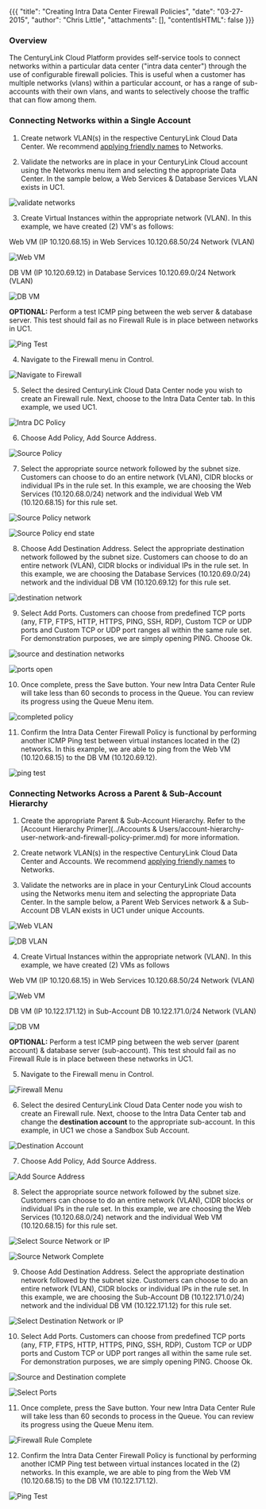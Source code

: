 {{{
  "title": "Creating Intra Data Center Firewall Policies",
  "date": "03-27-2015",
  "author": "Chris Little",
  "attachments": [],
  "contentIsHTML": false
}}}

### Overview
The CenturyLink Cloud Platform provides self-service tools to connect networks within a particular data center ("intra data center") through the use of configurable firewall policies. This is useful when a customer has multiple networks (vlans) within a particular account, or has a range of sub-accounts with their own vlans, and wants to selectively choose the traffic that can flow among them.

### Connecting Networks within a Single Account

1. Create network VLAN(s) in the respective CenturyLink Cloud Data Center.  We recommend [applying friendly names](../Network/add-a-user-friendly-name-to-vlans.md) to Networks.

2. Validate the networks are in place in your CenturyLink Cloud account using the Networks menu item and selecting the appropriate Data Center.  In the sample below, a Web Services & Database Services VLAN exists in UC1.

  ![validate networks](../images/Connecting-Data-Center-Networks-Through-Firewall-Policies-01.png)

3. Create Virtual Instances within the appropriate network (VLAN).   In this example, we have created (2) VM's as follows:

  Web VM (IP 10.120.68.15) in Web Services 10.120.68.50/24 Network (VLAN)

  ![Web VM](../images/Connecting-Data-Center-Networks-Through-Firewall-Policies-02.png)

  DB VM (IP 10.120.69.12) in Database Services 10.120.69.0/24 Network (VLAN)

  ![DB VM](../images/Connecting-Data-Center-Networks-Through-Firewall-Policies-03.png)

  **OPTIONAL:**  Perform a test ICMP ping between the web server & database server.  This test should fail as no Firewall Rule is in place between networks in UC1.

  ![Ping Test](../images/Connecting-Data-Center-Networks-Through-Firewall-Policies-04.png)

4. Navigate to the Firewall menu in Control.

  ![Navigate to Firewall](../images/Connecting-Data-Center-Networks-Through-Firewall-Policies-05.png)

5. Select the desired CenturyLink Cloud Data Center node you wish to create an Firewall rule.  Next, choose to the Intra Data Center tab.  In this example, we used UC1.

  ![Intra DC Policy](../images/Connecting-Data-Center-Networks-Through-Firewall-Policies-06.png)

6. Choose Add Policy, Add Source Address.

  ![Source Policy](../images/Connecting-Data-Center-Networks-Through-Firewall-Policies-07.png)

7. Select the appropriate source network followed by the subnet size.  Customers can choose to do an entire network (VLAN), CIDR blocks or individual IPs in the rule set.  In this example, we are choosing the Web Services (10.120.68.0/24) network and the individual Web VM (10.120.68.15) for this rule set.

  ![Source Policy network](../images/Connecting-Data-Center-Networks-Through-Firewall-Policies-08.png)

  ![Source Policy end state](../images/Connecting-Data-Center-Networks-Through-Firewall-Policies-09.png)

8. Choose Add Destination Address.  Select the appropriate destination network followed by the subnet size.  Customers can choose to do an entire network (VLAN), CIDR blocks or individual IPs in the rule set.  In this example, we are choosing the Database Services (10.120.69.0/24) network and the individual DB VM (10.120.69.12) for this rule set.

  ![destination network](../images/Connecting-Data-Center-Networks-Through-Firewall-Policies-10.png)

9. Select Add Ports.  Customers can choose from predefined TCP ports (any, FTP, FTPS, HTTP, HTTPS, PING, SSH, RDP), Custom TCP or UDP ports and Custom TCP or UDP port ranges all within the same rule set.  For demonstration purposes, we are simply opening PING.  Choose Ok.

  ![source and destination networks](../images/Connecting-Data-Center-Networks-Through-Firewall-Policies-11.png)

  ![ports open](../images/Connecting-Data-Center-Networks-Through-Firewall-Policies-12.png)

10. Once complete, press the Save button.  Your new Intra Data Center Rule will take less than 60 seconds to process in the Queue.  You can review its progress using the Queue Menu item.  

  ![completed policy](../images/Connecting-Data-Center-Networks-Through-Firewall-Policies-13.png)

11. Confirm the Intra Data Center Firewall Policy is functional by performing another ICMP Ping test between virtual instances located in the (2) networks.  In this example, we are able to ping from the Web VM (10.120.68.15) to the DB VM (10.120.69.12).  

  ![ping test](../images/Connecting-Data-Center-Networks-Through-Firewall-Policies-14.png)

### Connecting Networks Across a Parent & Sub-Account Hierarchy

1. Create the appropriate Parent & Sub-Account Hierarchy.  Refer to the [Account Hierarchy Primer](../Accounts & Users/account-hierarchy-user-network-and-firewall-policy-primer.md) for more information.

2. Create network VLAN(s) in the respective CenturyLink Cloud Data Center and Accounts.  We recommend [applying friendly names](../Network/add-a-user-friendly-name-to-vlans.md) to Networks.

3. Validate the networks are in place in your CenturyLink Cloud accounts using the Networks menu item and selecting the appropriate Data Center.  In the sample below, a Parent Web Services network & a Sub-Account DB VLAN exists in UC1 under unique Accounts.  

  ![Web VLAN](../images/Connecting-Data-Center-Networks-Through-Firewall-Policies-15.png)

  ![DB VLAN](../images/Connecting-Data-Center-Networks-Through-Firewall-Policies-16.png)

4. Create Virtual Instances within the appropriate network (VLAN).   In this example, we have created (2) VMs as follows

  Web VM (IP 10.120.68.15) in Web Services 10.120.68.50/24 Network (VLAN)

  ![Web VM](../images/Connecting-Data-Center-Networks-Through-Firewall-Policies-17.png)

  DB VM (IP 10.122.171.12) in Sub-Account DB 10.122.171.0/24 Network (VLAN)

  ![DB VM](../images/Connecting-Data-Center-Networks-Through-Firewall-Policies-18.png)

  **OPTIONAL:** Perform a test ICMP ping between the web server (parent account) & database server (sub-account).  This test should fail as no Firewall Rule is in place between these networks in UC1.

5. Navigate to the Firewall menu in Control.

  ![Firewall Menu](../images/Connecting-Data-Center-Networks-Through-Firewall-Policies-19.png)

6. Select the desired CenturyLink Cloud Data Center node you wish to create an Firewall rule.  Next, choose to the Intra Data Center tab and change the **destination account** to the appropriate sub-account.  In this example, in UC1 we chose a Sandbox Sub Account.  

  ![Destination Account](../images/Connecting-Data-Center-Networks-Through-Firewall-Policies-20.png)

7. Choose Add Policy, Add Source Address.

  ![Add Source Address](../images/Connecting-Data-Center-Networks-Through-Firewall-Policies-21.png)

8. Select the appropriate source network followed by the subnet size.  Customers can choose to do an entire network (VLAN), CIDR blocks or individual IPs in the rule set.  In this example, we are choosing the Web Services (10.120.68.0/24) network and the individual Web VM (10.120.68.15) for this rule set.

  ![Select Source Network or IP](../images/Connecting-Data-Center-Networks-Through-Firewall-Policies-22.png)

  ![Source Network Complete](../images/Connecting-Data-Center-Networks-Through-Firewall-Policies-23.png)

9. Choose Add Destination Address.  Select the appropriate destination network followed by the subnet size.  Customers can choose to do an entire network (VLAN), CIDR blocks or individual IPs in the rule set.  In this example, we are choosing the Sub-Account DB (10.122.171.0/24) network and the individual DB VM (10.122.171.12) for this rule set.

  ![Select Destination Network or IP](../images/Connecting-Data-Center-Networks-Through-Firewall-Policies-24.png)

10. Select Add Ports.  Customers can choose from predefined TCP ports (any, FTP, FTPS, HTTP, HTTPS, PING, SSH, RDP), Custom TCP or UDP ports and Custom TCP or UDP port ranges all within the same rule set.  For demonstration purposes, we are simply opening PING.  Choose Ok.

  ![Source and Destination complete](../images/Connecting-Data-Center-Networks-Through-Firewall-Policies-25.png)

  ![Select Ports](../images/Connecting-Data-Center-Networks-Through-Firewall-Policies-26.png)

11. Once complete, press the Save button.  Your new Intra Data Center Rule will take less than 60 seconds to process in the Queue.  You can review its progress using the Queue Menu item.

  ![Firewall Rule Complete](../images/Connecting-Data-Center-Networks-Through-Firewall-Policies-27.png)

12. Confirm the Intra Data Center Firewall Policy is functional by performing another ICMP Ping test between virtual instances located in the (2) networks.  In this example, we are able to ping from the Web VM (10.120.68.15) to the DB VM (10.122.171.12).  

  ![Ping Test](../images/Connecting-Data-Center-Networks-Through-Firewall-Policies-28.png)
